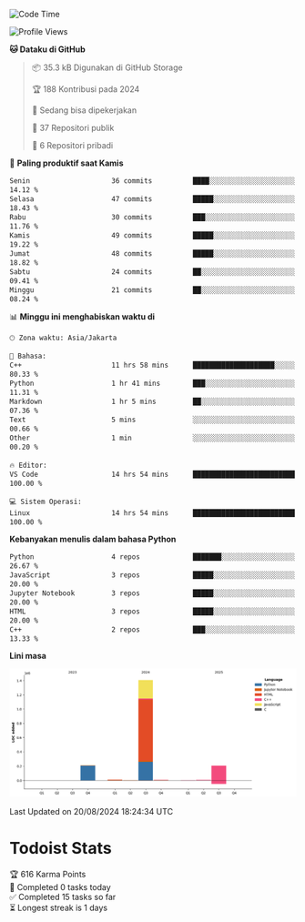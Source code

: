 <!--START_SECTION:waka-->
![Code Time](http://img.shields.io/badge/Code%20Time-16%20hrs%2058%20mins-blue)

![Profile Views](http://img.shields.io/badge/Profil%20dilihat-661-blue)

**🐱 Dataku di GitHub** 

> 📦 35.3 kB Digunakan di GitHub Storage 
 > 
> 🏆 188 Kontribusi pada 2024
 > 
> 💼 Sedang bisa dipekerjakan
 > 
> 📜 37 Repositori publik 
 > 
> 🔑 6 Repositori pribadi 
 > 
📅 **Paling produktif saat Kamis** 

```text
Senin                    36 commits          ████░░░░░░░░░░░░░░░░░░░░░   14.12 % 
Selasa                   47 commits          █████░░░░░░░░░░░░░░░░░░░░   18.43 % 
Rabu                     30 commits          ███░░░░░░░░░░░░░░░░░░░░░░   11.76 % 
Kamis                    49 commits          █████░░░░░░░░░░░░░░░░░░░░   19.22 % 
Jumat                    48 commits          █████░░░░░░░░░░░░░░░░░░░░   18.82 % 
Sabtu                    24 commits          ██░░░░░░░░░░░░░░░░░░░░░░░   09.41 % 
Minggu                   21 commits          ██░░░░░░░░░░░░░░░░░░░░░░░   08.24 % 
```


📊 **Minggu ini menghabiskan waktu di** 

```text
🕑︎ Zona waktu: Asia/Jakarta

💬 Bahasa: 
C++                      11 hrs 58 mins      ████████████████████░░░░░   80.33 % 
Python                   1 hr 41 mins        ███░░░░░░░░░░░░░░░░░░░░░░   11.31 % 
Markdown                 1 hr 5 mins         ██░░░░░░░░░░░░░░░░░░░░░░░   07.36 % 
Text                     5 mins              ░░░░░░░░░░░░░░░░░░░░░░░░░   00.66 % 
Other                    1 min               ░░░░░░░░░░░░░░░░░░░░░░░░░   00.20 % 

🔥 Editor: 
VS Code                  14 hrs 54 mins      █████████████████████████   100.00 % 

💻 Sistem Operasi: 
Linux                    14 hrs 54 mins      █████████████████████████   100.00 % 
```

**Kebanyakan menulis dalam bahasa Python** 

```text
Python                   4 repos             ███████░░░░░░░░░░░░░░░░░░   26.67 % 
JavaScript               3 repos             █████░░░░░░░░░░░░░░░░░░░░   20.00 % 
Jupyter Notebook         3 repos             █████░░░░░░░░░░░░░░░░░░░░   20.00 % 
HTML                     3 repos             █████░░░░░░░░░░░░░░░░░░░░   20.00 % 
C++                      2 repos             ███░░░░░░░░░░░░░░░░░░░░░░   13.33 % 
```



**Lini masa**

![Lines of Code chart](https://raw.githubusercontent.com/yusuf601/yusuf601/main/assets/bar_graph.png)


 Last Updated on 20/08/2024 18:24:34 UTC
<!--END_SECTION:waka-->
# Todoist Stats

<!-- TODO-IST:START -->
🏆  616 Karma Points           
🌸  Completed 0 tasks today           
✅  Completed 15 tasks so far           
⏳  Longest streak is 1 days
<!-- TODO-IST:END -->
